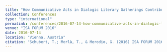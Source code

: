 ```yaml
---
title: "How Communicative Acts in Dialogic Literary Gatherings Contribute to Enrich Language Skills and Increase Social Cohesion"
collection: Conferences
type: "international"
permalink: /conferences/2016-07-14-how-communicative-acts-in-dialogic-literary-gatherings-contribute-to-enrich-language-skills-and-increase-social-cohesion
venue: "ISA FORUM 2016"
date: 2016-07-14
location: "Vienna, Austria"
citation: "Schubert, T.; Morlà, T., & Merodio, G. (2016) ISA FORUM 2016. RC25 Language and Society. How Communicative Acts in Dialogic Literary Gatherings Contribute to Enrich Language Skills and Increase Social Cohesion. Research Committees session: Language and Representation: Struggles in the Global Age (July 10-14,Vienna)"
---
```

